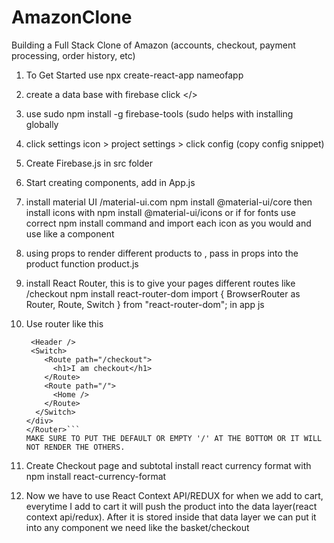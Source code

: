 # AmazonClone

Building a Full Stack Clone of Amazon (accounts, checkout, payment processing, order history, etc)

1. To Get Started use
   npx create-react-app nameofapp

2. create a data base with firebase
   click </>

3. use sudo npm install -g firebase-tools (sudo helps with installing globally

4. click settings icon > project settings > click config (copy config snippet)

5. Create Firebase.js in src folder

6. Start creating components, add in App.js

7. install material UI /material-ui.com npm install @material-ui/core
   then install icons with npm install @material-ui/icons or if for fonts use correct npm install command and import each icon as you would and use like a component

8. using props to render different products to <product/>, pass in props into the product function product.js

9. install React Router, this is to give your pages different routes like /checkout
   npm install react-router-dom
   import { BrowserRouter as Router, Route, Switch } from "react-router-dom"; in app js

10. Use router like this <Router>

    ````<div className="app">
     <Header />
     <Switch>
        <Route path="/checkout">
          <h1>I am checkout</h1>
        </Route>
        <Route path="/">
          <Home />
        </Route>
      </Switch>
    </div>
    </Router>```
    MAKE SURE TO PUT THE DEFAULT OR EMPTY '/' AT THE BOTTOM OR IT WILL NOT RENDER THE OTHERS.

    ````

11. Create Checkout page and subtotal install react currency format with npm install react-currency-format

12. Now we have to use React Context API/REDUX for when we add to cart, everytime I add to cart it will push the product into the data layer(react context api/redux). After it is stored inside that data layer we can put it into any component we need like the basket/checkout
